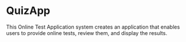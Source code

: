 # QuizApp
This Online Test Application system creates an application that enables users to provide online tests, review them, and display the results.
